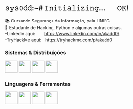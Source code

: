 ## 𝚜𝚢𝚜𝟶𝚍𝚍:~# 𝙸𝚗𝚒𝚝𝚒𝚊𝚕𝚒𝚣𝚒𝚗𝚐...ㅤㅤ𝙾𝙺!
:books: Cursando Segurança da Informação, pela UNIFG. <br>
:minidisc: Estudante de Hacking, Python e algumas outras coisas. <br>
-Linkedin aqui:ㅤㅤ  https://www.linkedin.com/in/akadd0/ <br>
-TryHackMe aqui:ㅤhttps://tryhackme.com/p/akadd0 <br>

### Sistemas & Distribuições
<div>
  <img src="https://cdn.jsdelivr.net/gh/devicons/devicon/icons/linux/linux-original.svg" width="40" height="40"/>
  <img src="https://cdn.jsdelivr.net/gh/devicons/devicon/icons/android/android-plain.svg" width="40" height="40"/>
  <img src="https://cdn.jsdelivr.net/gh/devicons/devicon/icons/windows8/windows8-original.svg" width="40" height="40"/>
  <img src="https://cdn.jsdelivr.net/gh/devicons/devicon/icons/debian/debian-plain.svg" width="40" height="40"/>
  </div>

### Linguagens & Ferramentas
<div>
  <img src="https://cdn.jsdelivr.net/gh/devicons/devicon/icons/python/python-original-wordmark.svg" width="40" height="40"/>
  <img src="https://cdn.jsdelivr.net/gh/devicons/devicon/icons/git/git-original.svg" width="40" height="40"/>
  <img src="https://cdn.jsdelivr.net/gh/devicons/devicon/icons/vscode/vscode-original-wordmark.svg" width="40" height="40"/>
  <img src="https://cdn.jsdelivr.net/gh/devicons/devicon/icons/bash/bash-plain.svg" width="40" height="40"/>
  </div>
